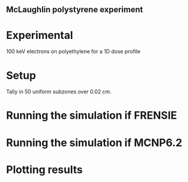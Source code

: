 ## McLaughlin polystyrene experiment ##

# Experimental
100 keV electrons on polyethylene for a 1D dose profile

# Setup
Tally in 50 uniform subzones over 0.02 cm.

# Running the simulation if FRENSIE

# Running the simulation if MCNP6.2

# Plotting results